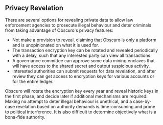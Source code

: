 ## Privacy Revelation
There are several options for revealing private data to allow law enforcement agencies to prosecute illegal behaviour and deter criminals from taking advantage of Obscuro's privacy features:
* Not make a provision to reveal, claiming that Obscuro is only a platform and is unopinionated on what it is used for.
* The transaction encryption key can be rotated and revealed periodically with a delay, such that any interested party can view all transactions.
* A governance committee can approve some data mining enclaves that will have access to the shared secret and output suspicious activity.
* Interested authorities can submit requests for data revelation, and after review they can get access to encryption keys for various accounts or for the entire ledger.

Obscuro will rotate the encryption key every year and reveal historic keys in the first phase, and decide later if additional mechanisms are required. Making no attempt to deter illegal behaviour is unethical, and a case-by-case revelation based on authority demands is time-consuming and prone to political interference. It is also difficult to determine objectively what is a bona-fide authority.